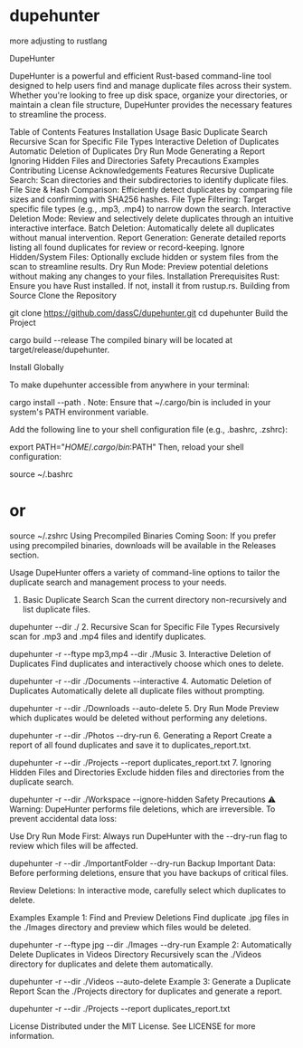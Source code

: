 # dupehunter
more adjusting to rustlang


DupeHunter

DupeHunter is a powerful and efficient Rust-based command-line tool designed to help users find and manage duplicate files across their system. Whether you're looking to free up disk space, organize your directories, or maintain a clean file structure, DupeHunter provides the necessary features to streamline the process.

Table of Contents
Features
Installation
Usage
Basic Duplicate Search
Recursive Scan for Specific File Types
Interactive Deletion of Duplicates
Automatic Deletion of Duplicates
Dry Run Mode
Generating a Report
Ignoring Hidden Files and Directories
Safety Precautions
Examples
Contributing
License
Acknowledgements
Features
Recursive Duplicate Search: Scan directories and their subdirectories to identify duplicate files.
File Size & Hash Comparison: Efficiently detect duplicates by comparing file sizes and confirming with SHA256 hashes.
File Type Filtering: Target specific file types (e.g., .mp3, .mp4) to narrow down the search.
Interactive Deletion Mode: Review and selectively delete duplicates through an intuitive interactive interface.
Batch Deletion: Automatically delete all duplicates without manual intervention.
Report Generation: Generate detailed reports listing all found duplicates for review or record-keeping.
Ignore Hidden/System Files: Optionally exclude hidden or system files from the scan to streamline results.
Dry Run Mode: Preview potential deletions without making any changes to your files.
Installation
Prerequisites
Rust: Ensure you have Rust installed. If not, install it from rustup.rs.
Building from Source
Clone the Repository

git clone https://github.com/dassC/dupehunter.git
cd dupehunter
Build the Project

cargo build --release
The compiled binary will be located at target/release/dupehunter.

Install Globally

To make dupehunter accessible from anywhere in your terminal:

cargo install --path .
Note: Ensure that ~/.cargo/bin is included in your system's PATH environment variable.

Add the following line to your shell configuration file (e.g., .bashrc, .zshrc):

export PATH="$HOME/.cargo/bin:$PATH"
Then, reload your shell configuration:

source ~/.bashrc
# or
source ~/.zshrc
Using Precompiled Binaries
Coming Soon: If you prefer using precompiled binaries, downloads will be available in the Releases section.

Usage
DupeHunter offers a variety of command-line options to tailor the duplicate search and management process to your needs.

1. Basic Duplicate Search
Scan the current directory non-recursively and list duplicate files.

dupehunter --dir ./
2. Recursive Scan for Specific File Types
Recursively scan for .mp3 and .mp4 files and identify duplicates.

dupehunter -r --ftype mp3,mp4 --dir ./Music
3. Interactive Deletion of Duplicates
Find duplicates and interactively choose which ones to delete.

dupehunter -r --dir ./Documents --interactive
4. Automatic Deletion of Duplicates
Automatically delete all duplicate files without prompting.

dupehunter -r --dir ./Downloads --auto-delete
5. Dry Run Mode
Preview which duplicates would be deleted without performing any deletions.

dupehunter -r --dir ./Photos --dry-run
6. Generating a Report
Create a report of all found duplicates and save it to duplicates_report.txt.

dupehunter -r --dir ./Projects --report duplicates_report.txt
7. Ignoring Hidden Files and Directories
Exclude hidden files and directories from the duplicate search.

dupehunter -r --dir ./Workspace --ignore-hidden
Safety Precautions
⚠️ Warning: DupeHunter performs file deletions, which are irreversible. To prevent accidental data loss:

Use Dry Run Mode First: Always run DupeHunter with the --dry-run flag to review which files will be affected.

dupehunter -r --dir ./ImportantFolder --dry-run
Backup Important Data: Before performing deletions, ensure that you have backups of critical files.

Review Deletions: In interactive mode, carefully select which duplicates to delete.

Examples
Example 1: Find and Preview Deletions
Find duplicate .jpg files in the ./Images directory and preview which files would be deleted.

dupehunter -r --ftype jpg --dir ./Images --dry-run
Example 2: Automatically Delete Duplicates in Videos Directory
Recursively scan the ./Videos directory for duplicates and delete them automatically.

dupehunter -r --dir ./Videos --auto-delete
Example 3: Generate a Duplicate Report
Scan the ./Projects directory for duplicates and generate a report.

dupehunter -r --dir ./Projects --report duplicates_report.txt

License
Distributed under the MIT License. See LICENSE for more information.
